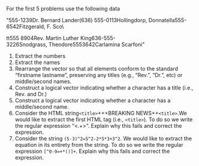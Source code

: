 For the first 5 problems use the following data

"555-1239Dr. Bernard Lander(636) 555-0113Hollingdorp, Donnatella555-6542Fitzgerald, F. Sco\\

tt555 8904Rev. Martin Luther King636-555-3226Snodgrass, Theodore5553642Carlamina Scarfoni"

1.  Extract the numbers
2.  Extract the names
3.  Rearrange the vector so that all elements conform to the standard “firstname lastname”, preserving any titles (e.g., “Rev.”, “Dr.”, etc) or middle/second names.
4.  Construct a logical vector indicating whether a character has a title (i.e., Rev. and Dr.)
5.  Construct a logical vector indicating whether a character has a middle/second name.
6.  Consider the HTML string`<title>`+++BREAKING NEWS++`<title>`.We would like to extract the first HTML tag (i.e., `<title>`). To do so we write the regular expression “<.+>”. Explain why this fails and correct the expression.
7.  Consider the string `(5-3)^2=5^2-2*5*3+3^2`. We would like to extract the equation in its entirety from the string. To do so we write the regular expression `[^0-9=+*()]+`. Explain why this fails and correct the expression.
